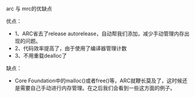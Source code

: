 arc 与 mrc的优缺点

优点：
*	1、ARC省去了release autorelease，自动帮我们添加，减少手动管理内存出现的问题。
*	2、代码效率提高了，由于使用了编译器管理计数
*	3、不用重载dealloc了

缺点：
*	Core Foundation中的malloc()或者free()等，ARC就鞭长莫及了，这时候还是需要自己手动进行内存管理。在之后我们会看到一些这方面的例子。